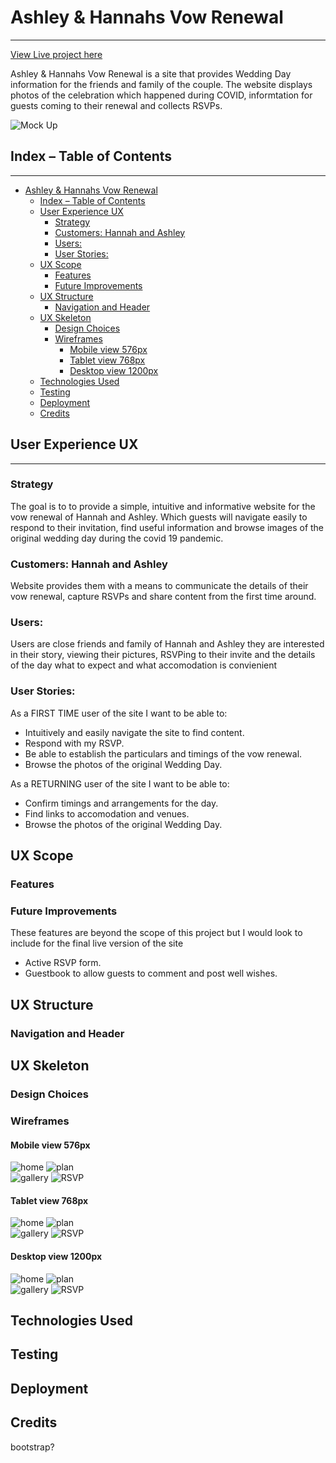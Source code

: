 # Ashley & Hannahs Vow Renewal
***
[View Live project here](https://janebmckenna.github.io/milestone-project-1/)

Ashley & Hannahs Vow Renewal is a site that provides Wedding Day information for the friends and family of the couple. The website displays photos of the celebration which happened during COVID, informtation for guests coming to their renewal and collects RSVPs. 

<!-- insert mock ups here -->
![Mock Up](assets/images/Ashley%20%26%20Hannah%20diff%20viewports.png)

## Index – Table of Contents
***
- [Ashley \& Hannahs Vow Renewal](#ashley--hannahs-vow-renewal)
  - [Index – Table of Contents](#index--table-of-contents)
  - [User Experience UX](#user-experience-ux)
    - [Strategy](#strategy)
    - [Customers: Hannah and Ashley](#customers-hannah-and-ashley)
    - [Users:](#users)
    - [User Stories:](#user-stories)
  - [UX Scope](#ux-scope)
    - [Features](#features)
    - [Future Improvements](#future-improvements)
  - [UX Structure](#ux-structure)
    - [Navigation and Header](#navigation-and-header)
  - [UX Skeleton](#ux-skeleton)
    - [Design Choices](#design-choices)
    - [Wireframes](#wireframes)
      - [Mobile view 576px](#mobile-view-576px)
      - [Tablet view 768px](#tablet-view-768px)
      - [Desktop view 1200px](#desktop-view-1200px)
  - [Technologies Used](#technologies-used)
  - [Testing](#testing)
  - [Deployment](#deployment)
  - [Credits](#credits)

## User Experience UX
***
### Strategy
The goal is to  to provide a simple, intuitive and informative website for the vow renewal of Hannah and Ashley. Which guests will navigate easily to respond to their invitation, find useful information and browse images of the original wedding day during the covid 19 pandemic.

### Customers: Hannah and Ashley
Website provides them with a means to communicate the details of their vow renewal, capture RSVPs and share content from the first time around.

### Users: 
Users are close friends and family of Hannah and Ashley they are interested in their story, viewing their pictures, RSVPing to their invite and the details of the day what to expect and what accomodation is convienient 

### User Stories:
As a FIRST TIME user of the site I want to be able to:
* Intuitively and easily navigate the site to find content.
* Respond with my RSVP.
* Be able to establish the particulars and timings of the vow renewal.
* Browse the photos of the original Wedding Day.

As a RETURNING user of the site I want to be able to:
* Confirm timings and arrangements for the day.
* Find links to accomodation and venues.
* Browse the photos of the original Wedding Day.

## UX Scope 
### Features

### Future Improvements
These features are beyond the scope of this project but I would look to include for the final live version of the site
- Active RSVP form.
- Guestbook to allow guests to comment and post well wishes. 

## UX Structure

### Navigation and Header

## UX Skeleton

### Design Choices

### Wireframes
#### Mobile view 576px
![home](assets/wireframes/index.html%20(576px).png) ![plan](assets/wireframes/plan.html%20(576px).png)
<br>
![gallery](assets/wireframes/gallery.html%20(576px).png) ![RSVP](assets/wireframes/rsvp.html%20(576px)%20.png)

#### Tablet view 768px
![home](assets/wireframes/index.html%20(768px).png) ![plan](assets/wireframes/plan.html%20(768px).png)
<br>
![gallery](assets/wireframes/gallery.html%20(768px).png) ![RSVP](assets/wireframes/rsvp.html%20(768px).png)

#### Desktop view 1200px
![home](assets/wireframes/index.html%20(1200px).png) ![plan](assets/wireframes/plan.html%20(1200px).png)
<br>
![gallery](assets/wireframes/gallery.html%20(1200px).png) ![RSVP](assets/wireframes/rsvp.html%20(1200px).png)

## Technologies Used

## Testing

## Deployment

## Credits
bootstrap?
